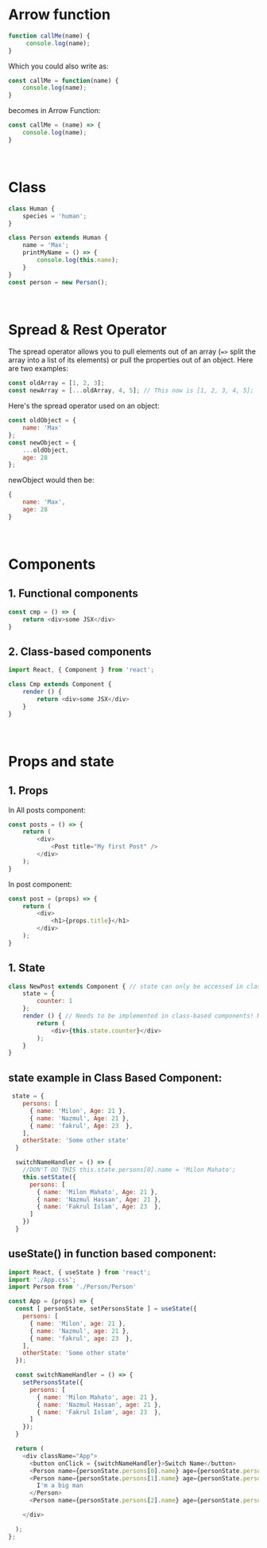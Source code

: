 # Arrow function

```javascript
function callMe(name) {
     console.log(name);
}
```

Which you could also write as:

```javascript
const callMe = function(name) {
    console.log(name);
}

```
becomes in Arrow Function:

```javascript
const callMe = (name) => {
    console.log(name);
}
```
<br>

# Class

```javascript
class Human {
    species = 'human';
}

class Person extends Human {
    name = 'Max';
    printMyName = () => {
        console.log(this.name);
    }
}
const person = new Person();
```
<br>

# Spread & Rest Operator

The spread operator allows you to pull elements out of an array (`=>` split the array into a list of its elements) or pull the properties out of an object. Here are two examples:
```javascript
const oldArray = [1, 2, 3];
const newArray = [...oldArray, 4, 5]; // This now is [1, 2, 3, 4, 5];
```
Here's the spread operator used on an object:
```javascript
const oldObject = {
    name: 'Max'
};
const newObject = {
    ...oldObject,
    age: 28
};
```

newObject would then be:
```javascript
{
    name: 'Max',
    age: 28
}
```
<br>

# Components

## 1. Functional components
```javascript
const cmp = () => { 
    return <div>some JSX</div> 
}
```

## 2. Class-based components

```javascript
import React, { Component } from 'react';

class Cmp extends Component { 
    render () {
        return <div>some JSX</div> 
    } 
}
```
<br>

# Props and state

## 1. Props
In All posts component:
```javascript
const posts = () => {
    return (
        <div>
            <Post title="My first Post" />
        </div>
    );
}
```
In post component:
```javascript
const post = (props) => {
    return (
        <div>
            <h1>{props.title}</h1>
        </div>
    );
}
```

## 1. State
```javascript
class NewPost extends Component { // state can only be accessed in class-based components!
    state = {
        counter: 1
    };
    render () { // Needs to be implemented in class-based components! Needs to return some JSX!
        return (
            <div>{this.state.counter}</div>
        );
    }
}
```

## state example in Class Based Component:

```javascript
 state = {
    persons: [
      { name: 'Milon', Age: 21 },
      { name: 'Nazmul', Age: 21 },
      { name: 'fakrul', Age: 23  },
    ],
    otherState: 'Some other state'
  }

  switchNameHandler = () => {
    //DON'T DO THIS this.state.persons[0].name = 'Milon Mahato';
    this.setState({
      persons: [
        { name: 'Milon Mahato', Age: 21 },
        { name: 'Nazmul Hassan', Age: 21 },
        { name: 'Fakrul Islam', Age: 23  },
      ]
    })
  }

```

## useState() in function based component:
```javascript
import React, { useState } from 'react';
import './App.css';
import Person from './Person/Person'

const App = (props) => {
  const [ personState, setPersonsState ] = useState({
    persons: [
      { name: 'Milon', age: 21 },
      { name: 'Nazmul', age: 21 },
      { name: 'fakrul', age: 23  },
    ],
    otherState: 'Some other state'
  });

  const switchNameHandler = () => {
    setPersonsState({
      persons: [
        { name: 'Milon Mahato', age: 21 },
        { name: 'Nazmul Hassan', age: 21 },
        { name: 'Fakrul Islam', age: 23  },
      ]
    });
  }

  return (
    <div className="App">
      <button onClick = {switchNameHandler}>Switch Name</button>
      <Person name={personState.persons[0].name} age={personState.persons[0].age}/>
      <Person name={personState.persons[1].name} age={personState.persons[1].age}>
        I'm a big man
      </Person>
      <Person name={personState.persons[2].name} age={personState.persons[2].age}/>

    </div>

  );
};
```